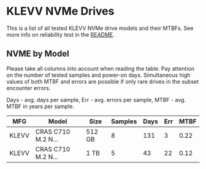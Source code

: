 KLEVV NVMe Drives
=================

This is a list of all tested KLEVV NVMe drive models and their MTBFs. See more
info on reliability test in the [README](https://github.com/linuxhw/SMART).

NVME by Model
------------

Please take all columns into account when reading the table. Pay attention on the
number of tested samples and power-on days. Simultaneous high values of both MTBF
and errors are possible if only rare drives in the subset encounter errors.

Days - avg. days per sample,
Err  - avg. errors per sample,
MTBF - avg. MTBF in years per sample.

| MFG       | Model              | Size   | Samples | Days  | Err   | MTBF |
|-----------|--------------------|--------|---------|-------|-------|------|
| KLEVV     | CRAS C710 M.2 N... | 512 GB | 8       | 131   | 3     | 0.22   |
| KLEVV     | CRAS C710 M.2 N... | 1 TB   | 5       | 43    | 22    | 0.12   |
